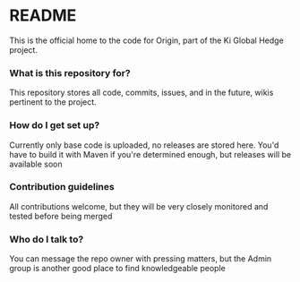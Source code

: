 # README #

This is the official home to the code for Origin, part of the Ki Global Hedge project.

### What is this repository for? ###

This repository stores all code, commits, issues, and in the future, wikis pertinent to the project.

### How do I get set up? ###


Currently only base code is uploaded, no releases are stored here. You'd have to build it with Maven if you're determined enough, but releases will be available soon

### Contribution guidelines ###

All contributions welcome, but they will be very closely monitored and tested before being merged

### Who do I talk to? ###

You can message the repo owner with pressing matters, but the Admin group is another good place to find knowledgeable people